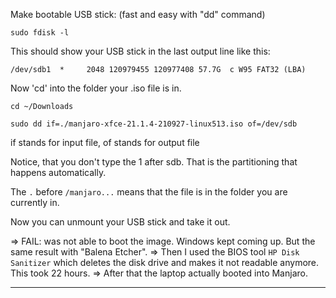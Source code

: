 Make bootable USB stick: (fast and easy with "dd" command)
```
sudo fdisk -l
```
This should show your USB stick in the last output line like this:
```
/dev/sdb1  *     2048 120979455 120977408 57.7G  c W95 FAT32 (LBA)
```
Now 'cd' into the folder your .iso file is in.
```
cd ~/Downloads

sudo dd if=./manjaro-xfce-21.1.4-210927-linux513.iso of=/dev/sdb
```
if stands for input file, of stands for output file

Notice, that you don't type the 1 after sdb. That is the partitioning that happens automatically.

The `.` before `/manjaro...` means that the file is in the folder you are currently in.

Now you can unmount your USB stick and take it out.

=> FAIL: was not able to boot the image. Windows kept coming up.
But the same result with "Balena Etcher".
=> Then I used the BIOS tool `HP Disk Sanitizer` which deletes the disk drive and makes it not readable anymore.
This took 22 hours.
=> After that the laptop actually booted into Manjaro.

-------------------------------------------------------------------------------------------------------------------------
